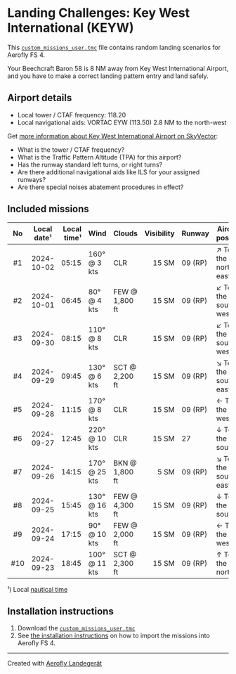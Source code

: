 # Landing Challenges: Key West International (KEYW)

This [`custom_missions_user.tmc`](./custom_missions_user.tmc) file contains random landing scenarios for Aerofly FS 4.

Your Beechcraft Baron 58 is 8 NM away from Key West International Airport, and you have to make a correct landing pattern entry and land safely.

## Airport details

- Local tower / CTAF frequency: 118.20
- Local navigational aids: VORTAC EYW (113.50) 2.8 NM to the north-west

Get [more information about Key West International Airport on SkyVector](https://skyvector.com/airport/KEYW):

- What is the tower / CTAF frequency?
- What is the Traffic Pattern Altitude (TPA) for this airport?
- Has the runway standard left turns, or right turns?
- Are there additional navigational aids like ILS for your assigned runways?
- Are there special noises abatement procedures in effect?

## Included missions

| No  | Local date¹ | Local time¹ | Wind          | Clouds          | Visibility | Runway   | Aircraft position   |
| :-: | ----------- | ----------: | ------------- | --------------- | ---------: | -------- | ------------------- |
| #1  |  2024-10-02 |       05:15 | 160° @  3 kts | CLR             |      15 SM | 09 (RP)  | ↗ To the north-east |
| #2  |  2024-10-01 |       06:45 |  80° @  4 kts | FEW @  1,800 ft |      15 SM | 09 (RP)  | ↙ To the south-west |
| #3  |  2024-09-30 |       08:15 | 110° @  8 kts | CLR             |      15 SM | 09 (RP)  | ↙ To the south-west |
| #4  |  2024-09-29 |       09:45 | 130° @  6 kts | SCT @  2,200 ft |      15 SM | 09 (RP)  | ↘ To the south-east |
| #5  |  2024-09-28 |       11:15 | 170° @  8 kts | CLR             |      15 SM | 09 (RP)  | ← To the west       |
| #6  |  2024-09-27 |       12:45 | 220° @ 10 kts | CLR             |      15 SM | 27       | ↓ To the south      |
| #7  |  2024-09-26 |       14:15 | 170° @ 25 kts | BKN @  1,800 ft |       5 SM | 09 (RP)  | ↘ To the south-east |
| #8  |  2024-09-25 |       15:45 | 130° @ 16 kts | FEW @  4,300 ft |      15 SM | 09 (RP)  | ↓ To the south      |
| #9  |  2024-09-24 |       17:15 |  90° @ 10 kts | FEW @  2,000 ft |      15 SM | 09 (RP)  | ← To the west       |
| #10 |  2024-09-23 |       18:45 | 100° @ 11 kts | SCT @  2,300 ft |      15 SM | 09 (RP)  | ↑ To the north      |

¹) Local [nautical time](https://en.wikipedia.org/wiki/Nautical_time)

## Installation instructions

1. Download the [`custom_missions_user.tmc`](./custom_missions_user.tmc)
2. See [the installation instructions](https://fboes.github.io/aerofly-missions/docs/generic-installation.html) on how to import the missions into Aerofly FS 4.

---

Created with [Aerofly Landegerät](https://github.com/fboes/aerofly-patterns)
